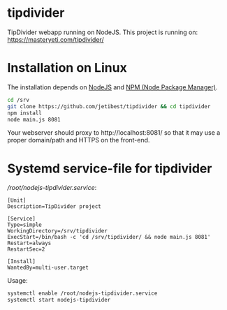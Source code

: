 # tipdivider
TipDivider webapp running on NodeJS. This project is running on: https://masteryeti.com/tipdivider/

# Installation on Linux
The installation depends on [NodeJS](https://nodejs.org/) and [NPM (Node Package Manager)](https://npmjs.com/).

```bash
cd /srv
git clone https://github.com/jetibest/tipdivider && cd tipdivider
npm install
node main.js 8081
```

Your webserver should proxy to http://localhost:8081/ so that it may use a proper domain/path and HTTPS on the front-end.

# Systemd service-file for tipdivider
*/root/nodejs-tipdivider.service*:
```
[Unit]
Description=TipDivider project

[Service]
Type=simple
WorkingDirectory=/srv/tipdivider
ExecStart=/bin/bash -c 'cd /srv/tipdivider/ && node main.js 8081'
Restart=always
RestartSec=2

[Install]
WantedBy=multi-user.target
```

Usage:
```bash
systemctl enable /root/nodejs-tipdivider.service
systemctl start nodejs-tipdivider
```
